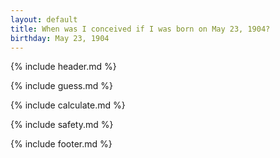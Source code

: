 ```yaml
---
layout: default
title: When was I conceived if I was born on May 23, 1904?
birthday: May 23, 1904
---
```


{% include header.md %}

{% include guess.md %}

{% include calculate.md %}

{% include safety.md %}

{% include footer.md %}



